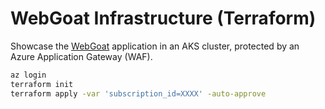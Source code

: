 # WebGoat Infrastructure (Terraform)

Showcase the [WebGoat](https://github.com/WebGoat/WebGoat?utm_source=cybersectools.com) application in an AKS cluster, protected by an Azure Application Gateway (WAF).

```bash
az login
terraform init
terraform apply -var 'subscription_id=XXXX' -auto-approve
```
